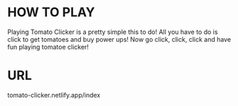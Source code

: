 # HOW TO PLAY
Playing Tomato Clicker is a pretty simple this to do! All you have to do is click to get tomatoes and buy power ups! Now go click, click, click and have fun playing tomatoe clicker!

# URL
tomato-clicker.netlify.app/index

